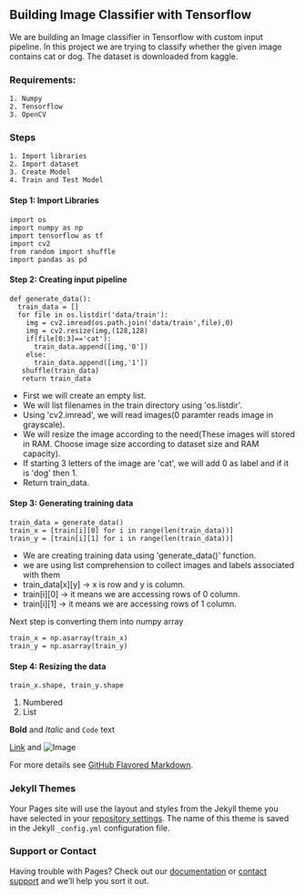 ## Building Image Classifier with Tensorflow
We are building an Image classifier in Tensorflow with custom input pipeline.
In this project we are trying to classify whether the given image contains cat or dog.
The dataset is downloaded from kaggle.

### Requirements:
```
1. Numpy
2. Tensorflow
3. OpenCV
```

### Steps
```
1. Import libraries
2. Import dataset
3. Create Model
4. Train and Test Model
```

#### Step 1: Import Libraries
```
import os
import numpy as np
import tensorflow as tf
import cv2
from random import shuffle
import pandas as pd
```

#### Step 2: Creating input pipeline
```
def generate_data():
  train_data = []
  for file in os.listdir('data/train'):
    img = cv2.imread(os.path.join('data/train',file),0)
    img = cv2.resize(img,(128,128)
    if(file[0:3]=='cat'):
      train_data.append([img,'0'])
    else:
      train_data.append([img,'1'])
   shuffle(train_data)   
   return train_data     
```
- First we will create an empty list.
- We will list filenames in the train directory using 'os.listdir'.
- Using 'cv2.imread', we will read images(0 paramter reads image in grayscale).
- We will resize the image according to the need(These images will stored in RAM. Choose image size according to dataset size and RAM     capacity).
- If starting 3 letters of the image are 'cat', we will add 0 as label and if it is 'dog' then 1.
- Return train_data.

#### Step 3: Generating training data
```
train_data = generate_data()
train_x = [train[i][0] for i in range(len(train_data))]
train_y = [train[i][1] for i in range(len(train_data))]
```
- We are creating training data using 'generate_data()' function.
- we are using list comprehension to collect images and labels associated with them
- train_data[x][y] -> x is row and y is column.
- train[i][0] -> it means we are accessing rows of 0 column.
- train[i][1] -> it means we are accessing rows of 1 column.

Next step is converting them into numpy array
```
train_x = np.asarray(train_x)
train_y = np.asarray(train_y)
```

#### Step 4: Resizing the data
```
train_x.shape, train_y.shape
```



1. Numbered
2. List

**Bold** and _Italic_ and `Code` text

[Link](url) and ![Image](src)


For more details see [GitHub Flavored Markdown](https://guides.github.com/features/mastering-markdown/).

### Jekyll Themes

Your Pages site will use the layout and styles from the Jekyll theme you have selected in your [repository settings](https://github.com/gagan0906/portfolio/settings). The name of this theme is saved in the Jekyll `_config.yml` configuration file.

### Support or Contact

Having trouble with Pages? Check out our [documentation](https://help.github.com/categories/github-pages-basics/) or [contact support](https://github.com/contact) and we’ll help you sort it out.
